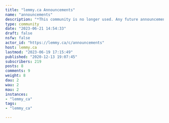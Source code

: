 ```yaml
---
title: "lemmy.ca Announcements" 
name: "announcements"
description: "*This community is no longer used. Any future announcement will be made at [!meta@lemmy.ca](https://lemmy.ca/c/meta)*Announcements relating to this site."
type: community
date: "2023-06-21 14:54:33"
draft: false
nsfw: false
actor_id: "https://lemmy.ca/c/announcements"
host: lemmy.ca
lastmod: "2023-06-19 17:15:49"
published: "2020-12-13 19:07:45"
subscribers: 219
posts: 8
comments: 9
weight: 8
dau: 2
wau: 2
mau: 2
instances:
- "lemmy_ca"
tags: 
- "lemmy_ca"

---
```

